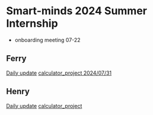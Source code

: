 # Smart-minds 2024 Summer Internship

- onboarding meeting 07-22


## Ferry

[Daily update](https://github.com/eventually11/Internship_daily_update)
[calculator_project 2024/07/31](https://github.com/eventually11/calculaor_project) 

## Henry 
[Daily update](https://github.com/h102136/Internship_daily_update)
[calculator_project](https://github.com/h102136/Calculator_Python)
